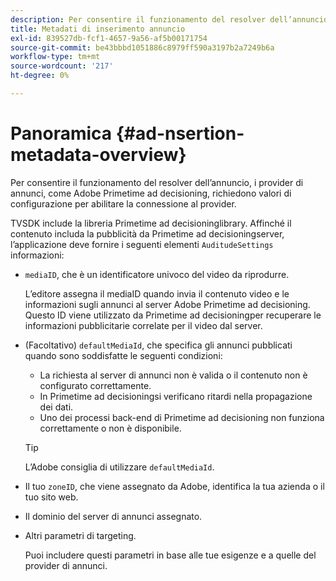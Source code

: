 ```yaml
---
description: Per consentire il funzionamento del resolver dell’annuncio, i provider di annunci, come Adobe Primetime ad decisioning, richiedono valori di configurazione per abilitare la connessione al provider.
title: Metadati di inserimento annuncio
exl-id: 839527db-fcf1-4657-9a56-af5b00171754
source-git-commit: be43bbbd1051886c8979ff590a3197b2a7249b6a
workflow-type: tm+mt
source-wordcount: '217'
ht-degree: 0%

---
```


# Panoramica {#ad-nsertion-metadata-overview}

Per consentire il funzionamento del resolver dell’annuncio, i provider di annunci, come Adobe Primetime ad decisioning, richiedono valori di configurazione per abilitare la connessione al provider.

TVSDK include la libreria Primetime ad decisioninglibrary. Affinché il contenuto includa la pubblicità da Primetime ad decisioningserver, l’applicazione deve fornire i seguenti elementi `AuditudeSettings` informazioni:

* `mediaID`, che è un identificatore univoco del video da riprodurre.

   L’editore assegna il mediaID quando invia il contenuto video e le informazioni sugli annunci al server Adobe Primetime ad decisioning. Questo ID viene utilizzato da Primetime ad decisioningper recuperare le informazioni pubblicitarie correlate per il video dal server.

* (Facoltativo) `defaultMediaId`, che specifica gli annunci pubblicati quando sono soddisfatte le seguenti condizioni:

   * La richiesta al server di annunci non è valida o il contenuto non è configurato correttamente.
   * In Primetime ad decisioningsi verificano ritardi nella propagazione dei dati.
   * Uno dei processi back-end di Primetime ad decisioning non funziona correttamente o non è disponibile.

   >[!TIP]
   >
   >L’Adobe consiglia di utilizzare `defaultMediaId`.

* Il tuo `zoneID`, che viene assegnato da Adobe, identifica la tua azienda o il tuo sito web.
* Il dominio del server di annunci assegnato.
* Altri parametri di targeting.

   Puoi includere questi parametri in base alle tue esigenze e a quelle del provider di annunci.
